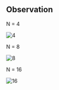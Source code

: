 ## Observation

N = 4

![4](https://github.com/user-attachments/assets/bf156541-4744-4678-a0a7-e16b0e9261c6)

N = 8

![8](https://github.com/user-attachments/assets/27a679b5-64b4-460c-a846-0294711593ba)

N =  16

![16](https://github.com/user-attachments/assets/8f6a3da6-1263-4e1b-a16b-de240abaa86e)
